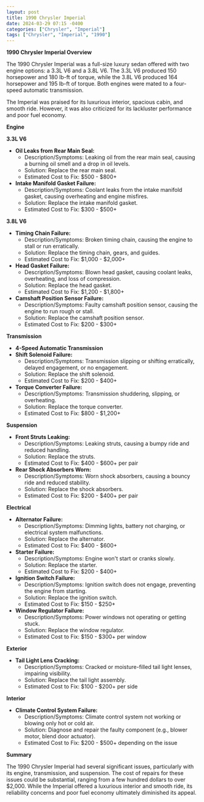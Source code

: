 ```yaml
---
layout: post
title: 1990 Chrysler Imperial
date: 2024-03-29 07:15 -0400
categories: ["Chrysler", "Imperial"]
tags: ["Chrysler", "Imperial", "1990"]
---
```

**1990 Chrysler Imperial Overview**

The 1990 Chrysler Imperial was a full-size luxury sedan offered with two engine options: a 3.3L V6 and a 3.8L V6. The 3.3L V6 produced 150 horsepower and 180 lb-ft of torque, while the 3.8L V6 produced 164 horsepower and 195 lb-ft of torque. Both engines were mated to a four-speed automatic transmission.

The Imperial was praised for its luxurious interior, spacious cabin, and smooth ride. However, it was also criticized for its lackluster performance and poor fuel economy.

**Engine**

**3.3L V6**
- **Oil Leaks from Rear Main Seal:**
  - Description/Symptoms: Leaking oil from the rear main seal, causing a burning oil smell and a drop in oil levels.
  - Solution: Replace the rear main seal.
  - Estimated Cost to Fix: $500 - $800+
- **Intake Manifold Gasket Failure:**
  - Description/Symptoms: Coolant leaks from the intake manifold gasket, causing overheating and engine misfires.
  - Solution: Replace the intake manifold gasket.
  - Estimated Cost to Fix: $300 - $500+

**3.8L V6**
- **Timing Chain Failure:**
  - Description/Symptoms: Broken timing chain, causing the engine to stall or run erratically.
  - Solution: Replace the timing chain, gears, and guides.
  - Estimated Cost to Fix: $1,000 - $2,000+
- **Head Gasket Failure:**
  - Description/Symptoms: Blown head gasket, causing coolant leaks, overheating, and loss of compression.
  - Solution: Replace the head gasket.
  - Estimated Cost to Fix: $1,200 - $1,800+
- **Camshaft Position Sensor Failure:**
  - Description/Symptoms: Faulty camshaft position sensor, causing the engine to run rough or stall.
  - Solution: Replace the camshaft position sensor.
  - Estimated Cost to Fix: $200 - $300+

**Transmission**

- **4-Speed Automatic Transmission**
- **Shift Solenoid Failure:**
  - Description/Symptoms: Transmission slipping or shifting erratically, delayed engagement, or no engagement.
  - Solution: Replace the shift solenoid.
  - Estimated Cost to Fix: $200 - $400+
- **Torque Converter Failure:**
  - Description/Symptoms: Transmission shuddering, slipping, or overheating.
  - Solution: Replace the torque converter.
  - Estimated Cost to Fix: $800 - $1,200+

**Suspension**

- **Front Struts Leaking:**
  - Description/Symptoms: Leaking struts, causing a bumpy ride and reduced handling.
  - Solution: Replace the struts.
  - Estimated Cost to Fix: $400 - $600+ per pair
- **Rear Shock Absorbers Worn:**
  - Description/Symptoms: Worn shock absorbers, causing a bouncy ride and reduced stability.
  - Solution: Replace the shock absorbers.
  - Estimated Cost to Fix: $200 - $400+ per pair

**Electrical**

- **Alternator Failure:**
  - Description/Symptoms: Dimming lights, battery not charging, or electrical system malfunctions.
  - Solution: Replace the alternator.
  - Estimated Cost to Fix: $400 - $600+
- **Starter Failure:**
  - Description/Symptoms: Engine won't start or cranks slowly.
  - Solution: Replace the starter.
  - Estimated Cost to Fix: $200 - $400+
- **Ignition Switch Failure:**
  - Description/Symptoms: Ignition switch does not engage, preventing the engine from starting.
  - Solution: Replace the ignition switch.
  - Estimated Cost to Fix: $150 - $250+
- **Window Regulator Failure:**
  - Description/Symptoms: Power windows not operating or getting stuck.
  - Solution: Replace the window regulator.
  - Estimated Cost to Fix: $150 - $300+ per window

**Exterior**

- **Tail Light Lens Cracking:**
  - Description/Symptoms: Cracked or moisture-filled tail light lenses, impairing visibility.
  - Solution: Replace the tail light assembly.
  - Estimated Cost to Fix: $100 - $200+ per side

**Interior**

- **Climate Control System Failure:**
  - Description/Symptoms: Climate control system not working or blowing only hot or cold air.
  - Solution: Diagnose and repair the faulty component (e.g., blower motor, blend door actuator).
  - Estimated Cost to Fix: $200 - $500+ depending on the issue

**Summary**

The 1990 Chrysler Imperial had several significant issues, particularly with its engine, transmission, and suspension. The cost of repairs for these issues could be substantial, ranging from a few hundred dollars to over $2,000. While the Imperial offered a luxurious interior and smooth ride, its reliability concerns and poor fuel economy ultimately diminished its appeal.
